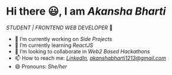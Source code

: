 # Hi there 😃, I am _Akansha Bharti_ 
_STUDENT | FRONTEND WEB DEVELOPER_ 🚀


- 🔭 I’m currently working on _Side Projects_
- 🌱 I’m currently learning  _ReactJS_ 
- 👯 I’m looking to collaborate in _Web2 Based Hackathons_
- 📫 How to reach me:  _[LinkedIn](https://www.linkedin.com/in/akansha-bharti/), [akanshabharti1213@gmail.com](akanshabharti1213@gmail.com)_
- 😄 Pronouns: _She/her_

